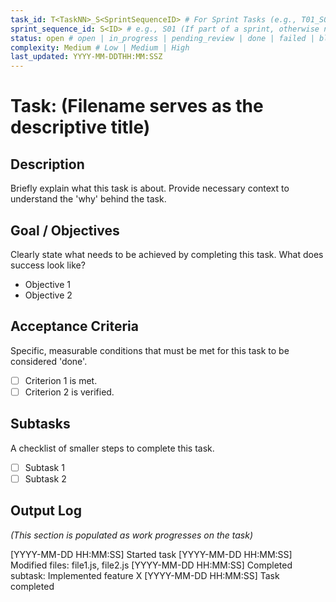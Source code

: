 ```yaml
---
task_id: T<TaskNN>_S<SprintSequenceID> # For Sprint Tasks (e.g., T01_S01) OR T<NNN> for General Tasks (e.g., T501)
sprint_sequence_id: S<ID> # e.g., S01 (If part of a sprint, otherwise null or absent)
status: open # open | in_progress | pending_review | done | failed | blocked
complexity: Medium # Low | Medium | High
last_updated: YYYY-MM-DDTHH:MM:SSZ
---
```


# Task: (Filename serves as the descriptive title)

## Description
Briefly explain what this task is about. Provide necessary context to understand the 'why' behind the task.

## Goal / Objectives
Clearly state what needs to be achieved by completing this task. What does success look like?
- Objective 1
- Objective 2

## Acceptance Criteria
Specific, measurable conditions that must be met for this task to be considered 'done'.
- [ ] Criterion 1 is met.
- [ ] Criterion 2 is verified.

## Subtasks
A checklist of smaller steps to complete this task.
- [ ] Subtask 1
- [ ] Subtask 2

## Output Log
*(This section is populated as work progresses on the task)*

[YYYY-MM-DD HH:MM:SS] Started task
[YYYY-MM-DD HH:MM:SS] Modified files: file1.js, file2.js
[YYYY-MM-DD HH:MM:SS] Completed subtask: Implemented feature X
[YYYY-MM-DD HH:MM:SS] Task completed
